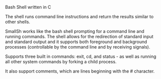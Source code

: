 Bash Shell written in C

The shell runs command line instructions and return the results similar to other shells.

SmallSh works like the bash shell prompting for a command line and running commands.
The shell allows for the redirection of standard input and standard output and it supports both foreground and background processes (controllable by the command line and by receiving signals).

Supports three built in commands: exit, cd, and status - as well as running all other system commands by forking a child process. 

It also support comments, which are lines beginning with the # character.
